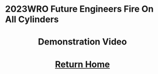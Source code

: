 2023WRO Future Engineers Fire On All Cylinders  
=====
# <div align="center">Demonstration Video  </div> 


# <div align="center">[Return Home](../)</div>
